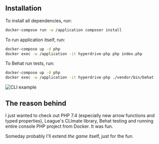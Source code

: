 ## Installation
To install all dependencies, run:
```bash
docker-compose run -w /application composer install
```

To run application itself, run:
```bash
docker-compose up -d php
docker exec -w /application -it hyperdrive-php php index.php
```

To Behat run tests, run:
```bash
docker-compose up -d php
docker exec -w /application -it hyperdrive-php ./vendor/bin/behat
```

![CLI example](https://i.imgur.com/1mQFStj.png)

## The reason behind
I just wanted to check out PHP 7.4 (especially new arrow functions and typed properties), League's CLImate library, Behat testing and running entire console PHP project from Docker. It was fun.

Someday probably I'll extend _the game_ itself, just for the fun.